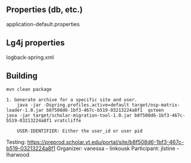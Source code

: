 ## Properties (db, etc.)
application-default.properties

## Lg4j properties
logback-spring.xml


## Building

    mvn clean package
    
    1. Generate archive for a specific site and user. 
    	java -jar -Dspring.profiles.active=default target/osp-matrix-loader-1.0.jar b8f508d6-1bf3-467c-b519-03213224a8f1  qsteen
	java -jar target/scholar-migration-tool-1.0.jar b8f508d6-1bf3-467c-b519-03213224a8f1 vratcliffe

    	USER-IDENTIFIER: Either the user_id or user pid
    
    
 
 

Testing: 
https://preprod.scholar.vt.edu/portal/site/b8f508d6-1bf3-467c-b519-03213224a8f1
Organizer: vanessa - linkousk
Participant: jlstine - lharwood	

